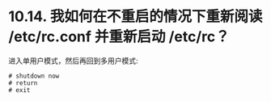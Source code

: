 # 10.14. 我如何在不重启的情况下重新阅读 /etc/rc.conf 并重新启动 /etc/rc？

进入单用户模式，然后再回到多用户模式:

```
# shutdown now
# return
# exit
```
